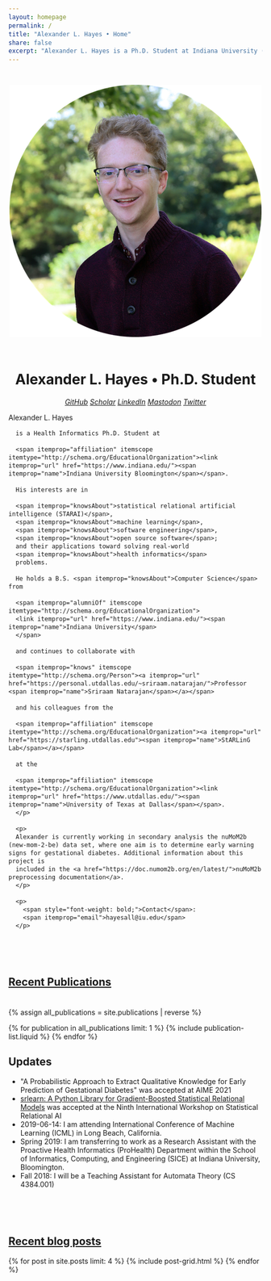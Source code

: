 ```yaml
---
layout: homepage
permalink: /
title: "Alexander L. Hayes • Home"
share: false
excerpt: "Alexander L. Hayes is a Ph.D. Student at Indiana University (IU) Bloomington studying Health Informatics."
---
```


<div itemscope itemtype="http://schema.org/Person">

  <div class="homepage-intro" style="align: center;">
    <img itemprop="image" src="/images/Alexander_Hayes.png" style="display: block; margin: auto; padding-top: 2em; padding-bottom: 2em;">
  </div>

  <div class="homepage-second">
    <center>
    <h1>Alexander L. Hayes • Ph.D. Student</h1>
    <link itemprop="url" href="https://hayesall.com">
    <a itemprop="sameAs" href="https://github.com/hayesall/" class="btn-social github"><i class="icons fa fa-github fa-2x"> GitHub</i></a>
    <a itemprop="sameAs" href="https://scholar.google.com/citations?user=eAys7JgAAAAJ&hl=en" class="btn-social twitter"><i class="icons ai ai-google-scholar ai-2x"> Scholar</i></a>
    <a itemprop="sameAs" href="https://www.linkedin.com/in/alexanderlhayes/" class="btn-social linkedin"><i class="icons fa fa-linkedin fa-2x"> LinkedIn</i></a>
    <a rel="me" href="https://vis.social/@hayesall" class="btn-social"><i class="icons fa fa-paint-brush fa-2x"> Mastodon</i></a>
    <a itemprop="sameAs" href="https://twitter.com/alexanderlhayes/" class="btn-social twitter"><i class="icons fa fa-twitter fa-2x"> Twitter</i></a>
    </center>
  </div>

  <div class="homepage-third">
    <p>
      <span itemprop="name">Alexander L. Hayes</span>

      is a Health Informatics Ph.D. Student at

      <span itemprop="affiliation" itemscope itemtype="http://schema.org/EducationalOrganization"><link itemprop="url" href="https://www.indiana.edu/"><span itemprop="name">Indiana University Bloomington</span></span>.

      His interests are in

      <span itemprop="knowsAbout">statistical relational artificial intelligence (STARAI)</span>,
      <span itemprop="knowsAbout">machine learning</span>,
      <span itemprop="knowsAbout">software engineering</span>,
      <span itemprop="knowsAbout">open source software</span>;
      and their applications toward solving real-world
      <span itemprop="knowsAbout">health informatics</span>
      problems.

      He holds a B.S. <span itemprop="knowsAbout">Computer Science</span> from

      <span itemprop="alumniOf" itemscope itemtype="http://schema.org/EducationalOrganization">
      <link itemprop="url" href="https://www.indiana.edu/"><span itemprop="name">Indiana University</span>
      </span>

      and continues to collaborate with

      <span itemprop="knows" itemscope itemtype="http://schema.org/Person"><a itemprop="url" href="https://personal.utdallas.edu/~sriraam.natarajan/">Professor <span itemprop="name">Sriraam Natarajan</span></a></span>

      and his colleagues from the

      <span itemprop="affiliation" itemscope itemtype="http://schema.org/EducationalOrganization"><a itemprop="url" href="https://starling.utdallas.edu"><span itemprop="name">StARLinG Lab</span></a></span>

      at the

      <span itemprop="affiliation" itemscope itemtype="http://schema.org/EducationalOrganization"><link itemprop="url" href="https://www.utdallas.edu/"><span itemprop="name">University of Texas at Dallas</span></span>.
      </p>

      <p>
      Alexander is currently working in secondary analysis the nuMoM2b (new-mom-2-be) data set, where one aim is to determine early warning signs for gestational diabetes. Additional information about this project is
      included in the <a href="https://doc.numom2b.org/en/latest/">nuMoM2b preprocessing documentation</a>.
      </p>

      <p>
        <span style="font-weight: bold;">Contact</span>:
        <span itemprop="email">hayesall@iu.edu</span>
      </p>
  </div>
</div>

<div class="homepage-fourth">

<a href="{{ site.url }}/publications/"><h2 style="padding-bottom: 1em; padding-top: 3em; text-decoration: underline;">Recent Publications</h2></a>

{% assign all_publications = site.publications | reverse %}

{% for publication in all_publications limit: 1 %}
  {% include publication-list.liquid %}
{% endfor %}

<h2>Updates</h2>

<ul>
<li>"A Probabilistic Approach to Extract Qualitative Knowledge for Early Prediction of Gestational Diabetes" was accepted at AIME 2021</li>
<li><a href="https://github.com/hayesall/srlearn/">srlearn: A Python Library for Gradient-Boosted Statistical Relational Models</a> was accepted at the Ninth International Workshop on Statistical Relational AI</li>
<li>2019-06-14: I am attending International Conference of Machine Learning (ICML) in Long Beach, California.</li>
<li>Spring 2019: I am transferring to work as a Research Assistant with the Proactive Health Informatics (ProHealth) Department within the School of Informatics, Computing, and Engineering (SICE) at Indiana University, Bloomington.</li>
<li>Fall 2018: I will be a Teaching Assistant for Automata Theory (CS 4384.001)</li>
</ul>

<a href="{{ site.url }}/blog/"><h2 style="padding-top: 3em; text-decoration: underline;">Recent blog posts</h2></a>

<div class="tiles">
{% for post in site.posts limit: 4 %}
	{% include post-grid.html %}
{% endfor %}
</div><!-- /.tiles -->

</div>
